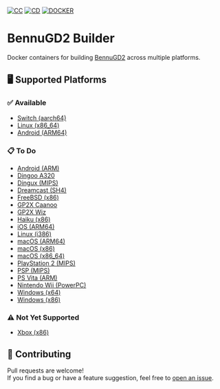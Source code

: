 [![CC](https://github.com/humbertodias/bennugd2-builder/actions/workflows/ci.yml/badge.svg)](https://github.com/humbertodias/bennugd2-builder/actions/workflows/ci.yml)
[![CD](https://github.com/humbertodias/bennugd2-builder/actions/workflows/cd.yml/badge.svg)](https://github.com/humbertodias/bennugd2-builder/actions/workflows/cd.yml)
[![DOCKER](https://github.com/humbertodias/bennugd2-builder/actions/workflows/docker.yml/badge.svg)](https://github.com/humbertodias/bennugd2-builder/actions/workflows/docker.yml)

# BennuGD2 Builder

Docker containers for building [BennuGD2](https://github.com/SplinterGU/BennuGD2) across multiple platforms.

## 🖥️ Supported Platforms

### ✅ Available

* [Switch (aarch64)](switch-aarch64/README.md)
* [Linux (x86_64)](linux-x86_64/README.md)
* [Android (ARM64)](android-arm64/README.md)

### 📋 To Do

* [Android (ARM)](android-arm/README.md)
* [Dingoo A320](dingoo-a320/README.md)
* [Dingux (MIPS)](dingux-mips/README.md)
* [Dreamcast (SH4)](dreamcast-sh4/README.md)
* [FreeBSD (x86)](freebsd-x86/README.md)
* [GP2X Caanoo](gp2x-caanoo/README.md)
* [GP2X Wiz](gp2x-wiz/README.md)
* [Haiku (x86)](haiku-x86/README.md)
* [iOS (ARM64)](ios-arm64/README.md)
* [Linux (i386)](linux-i386/README.md)
* [macOS (ARM64)](macos-arm64/README.md)
* [macOS (x86)](macos-x86/README.md)
* [macOS (x86_64)](macos-x86_64/README.md)
* [PlayStation 2 (MIPS)](ps2-mips/README.md)
* [PSP (MIPS)](psp-mips/README.md)
* [PS Vita (ARM)](psvita-arm/README.md)
* [Nintendo Wii (PowerPC)](wii-powerpc/README.md)
* [Windows (x64)](windows-x64/README.md)
* [Windows (x86)](windows-x86/README.md)

### ⚠️ Not Yet Supported

* [Xbox (x86)](xbox-x86/README.md)


## 🤝 Contributing

Pull requests are welcome!  
If you find a bug or have a feature suggestion, feel free to [open an issue](https://github.com/humbertodias/bennugd2-builder/issues).
